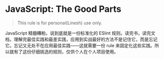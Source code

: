 # JavaScript: The Good Parts

> This rule is for personal(Linesh) use only. 

JavaScript 精髓糟粕，说到底就是一份标准化的 ESlint 规则。读完书，读完文档，理解完最佳实践和最差实践，应用到实战最好的方法不是记住它，而是忘记它。忘记又无处不在应用最佳实践——这就需要一份 rule 来固定化这些实践。所以就有了这份仔细挑选的规则，仅供个人在个人项目使用。
